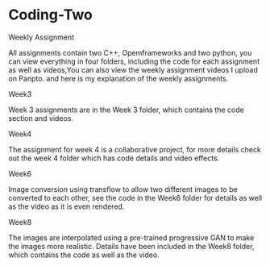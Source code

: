 # Coding-Two
Weekly Assignment

All assignments contain two C++, Opemframeworks and two python, you can view everything in four folders, including the code for each assignment as well as videos,You can also view the weekly assignment videos I upload on Panpto. and here is my explanation of the weekly assignments.

Week3

Week 3 assignments are in the Week 3 folder, which contains the code section and videos.

Week4

The assignment for week 4 is a collaborative project, for more details check out the week 4 folder which has code details and video effects.

Week6

Image conversion using transflow to allow two different images to be converted to each other, see the code in the Week6 folder for details as well as the video as it is even rendered.

Week8

The images are interpolated using a pre-trained progressive GAN to make the images more realistic. Details have been included in the Week8 folder, which contains the code as well as the video.

